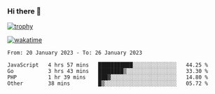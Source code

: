 ### Hi there 👋

[![trophy](https://github-profile-trophy.vercel.app/?username=cxnky&theme=dracula)](https://github.com/ryo-ma/github-profile-trophy)

[![wakatime](https://wakatime.com/badge/user/1c39c599-5497-41b9-a5be-2c4676e7fd23.svg)](https://wakatime.com/@1c39c599-5497-41b9-a5be-2c4676e7fd23)
<!--START_SECTION:waka-->

```text
From: 20 January 2023 - To: 26 January 2023

JavaScript   4 hrs 57 mins   ███████████░░░░░░░░░░░░░░   44.25 %
Go           3 hrs 43 mins   ████████▒░░░░░░░░░░░░░░░░   33.30 %
PHP          1 hr 39 mins    ███▓░░░░░░░░░░░░░░░░░░░░░   14.80 %
Other        38 mins         █▒░░░░░░░░░░░░░░░░░░░░░░░   05.72 %
```

<!--END_SECTION:waka-->
